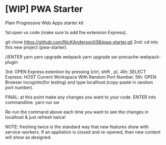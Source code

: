 # [WIP] PWA Starter

Plain Progressive Web Apps starter kit

1st:open vs code (make sure to add the extension Express).

git clone https://github.com/NicKAnderson038/pwa-starter.git
2nd: cd into this new project (pwa-starter).

//ENTER
yarn
yarn upgrade webpack
yarn upgrade sw-precache-webpack-plugin

3rd: OPEN Express extention by pressing (ctrl, shift , p).
4th: SELECT Express: HOST Current Workspace With Random Port Number.
5th: OPEN Browser incognito(for testing) and type localhost:(copy-paste in random port number).

FINAL: at this point make any changes you want to your code.
ENTER into commandline.
yarn run sw

Re-run the command above each time you want to see the changes in localhost & just refresh twice!

NOTE: freshing twice is the standard way that new features show with service-workers.
If an appliation is closed and re-opened, then new content will show as designed.
